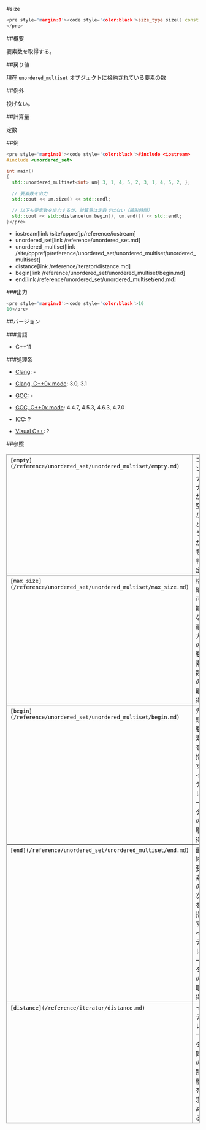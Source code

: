 #size
```cpp
<pre style='margin:0'><code style='color:black'>size_type size() const noexcept;
</pre>
```

##概要

要素数を取得する。


##戻り値

現在 <code style='color:black'>unordered_multiset</code> オブジェクトに格納されている要素の数


##例外

投げない。


##計算量

定数


##例

```cpp
<pre style='margin:0'><code style='color:black'>#include <iostream>
#include <unordered_set>

int main()
{
  std::unordered_multiset<int> um{ 3, 1, 4, 5, 2, 3, 1, 4, 5, 2, };

  // 要素数を出力
  std::cout << um.size() << std::endl;

  // 以下も要素数を出力するが、計算量は定数ではない（線形時間）
  std::cout << std::distance(um.begin(), um.end()) << std::endl;
}</pre>
```
* iostream[link /site/cpprefjp/reference/iostream]
* unordered_set[link /reference/unordered_set.md]
* unordered_multiset[link /site/cpprefjp/reference/unordered_set/unordered_multiset/unordered_multisest]
* distance[link /reference/iterator/distance.md]
* begin[link /reference/unordered_set/unordered_multiset/begin.md]
* end[link /reference/unordered_set/unordered_multiset/end.md]

###出力

```cpp
<pre style='margin:0'><code style='color:black'>10
10</pre>
```

##バージョン


###言語

- C++11

###処理系

- [Clang](/implementation#clang.md): -

- [Clang, C++0x mode](/implementation#clang.md): 3.0, 3.1

- [GCC](/implementation#gcc.md): -

- [GCC, C++0x mode](/implementation#gcc.md): 4.4.7, 4.5.3, 4.6.3, 4.7.0

- [ICC](/implementation#icc.md): ?

- [Visual C++](/implementation#visual_cpp.md): ?

##参照

<table style='border-collapse:collapse;border-color:rgb(136,136,136);border-width:1px' cellspacing='0' bordercolor='#888' border='1'>
<tbody>
<tr style='height:17px'>
<td style='padding:1px 0.5em;vertical-align:baseline'><code style='color:black'>[empty](/reference/unordered_set/unordered_multiset/empty.md)</code></td>
<td style='padding:1px 0.5em;vertical-align:baseline'>コンテナが空かどうかを判定</td>
</tr>
<tr style='height:17px'>
<td style='padding:1px 0.5em;vertical-align:baseline'><code style='color:black'>[max_size](/reference/unordered_set/unordered_multiset/max_size.md)</code></td>
<td style='padding:1px 0.5em;vertical-align:baseline'>格納可能な最大の要素数の取得</td>
</tr>
<tr style='height:17px'>
<td style='padding:1px 0.5em;vertical-align:baseline'><code style='color:black'>[begin](/reference/unordered_set/unordered_multiset/begin.md)</code></td>
<td style='padding:1px 0.5em;vertical-align:baseline'>先頭要素を指すイテレータの取得</td>
</tr>
<tr style='height:17px'>
<td style='padding:1px 0.5em;vertical-align:baseline'><code style='color:black'>[end](/reference/unordered_set/unordered_multiset/end.md)</code></td>
<td style='padding:1px 0.5em;vertical-align:baseline'>最終要素の次を指すイテレータの取得</td>
</tr>
<tr style='height:17px'>
<td style='padding:1px 0.5em;vertical-align:baseline'><code style='color:black'>[distance](/reference/iterator/distance.md)</code></td>
<td style='padding:1px 0.5em;vertical-align:baseline'>イテレータ間の距離を求める</td>
</tr>
</tbody>
</table>